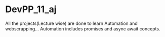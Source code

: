 # DevPP_11_aj
All the projects(Lecture wise) are done to learn Automation and webscrapping...
Automation includes promises and async await concepts.

